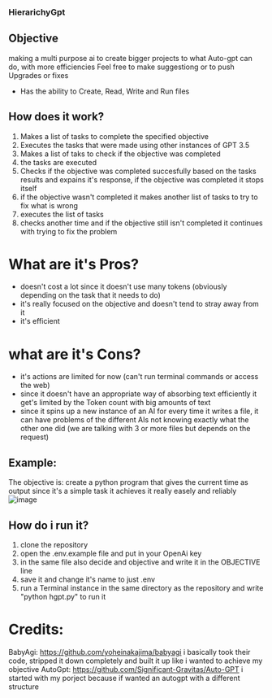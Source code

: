 ### HierarichyGpt

## Objective

making a multi purpose ai to create bigger projects to what Auto-gpt can do, with more efficiencies
Feel free to make suggestiong or to push Upgrades or fixes

- Has the ability to Create, Read, Write and Run files

## How does it work?
1. Makes a list of tasks to complete the specified objective
2. Executes the tasks that were made using other instances of GPT 3.5
3. Makes a list of taks to check if the objective was completed
4. the tasks are executed
5. Checks if the objective was completed succesfully based on the tasks results and expains it's response, if the objective was completed it stops itself
6. if the objective wasn't completed it makes another list of tasks to try to fix what is wrong
7. executes the list of tasks
8. checks another time and if the objective still isn't completed it continues with trying to fix the problem

# What are it's Pros?
- doesn't cost a lot since it doesn't use many tokens (obviously depending on the task that it needs to do)
- it's really focused on the objective and doesn't tend to stray away from it
- it's efficient
# what are it's Cons?
- it's actions are limited for now (can't run terminal commands or access the web)
- since it doesn't have an appropriate way of absorbing text efficiently it get's limited by the Token count with big amounts of text
- since it spins up a new instance of an AI for every time it writes a file, it can have problems of the different AIs not knowing exactly what the other one did (we are talking with 3 or more files but depends on the request)

## Example:

The objective is: create a python program that gives the current time as output
since it's a simple task it achieves it really easely and reliably
![image](https://user-images.githubusercontent.com/28029553/233624483-d468fab9-c3d2-4ca7-9bf0-db41d44168e7.png)

## How do i run it?
1. clone the repository
2. open the .env.example file and put in your OpenAi key 
3. in the same file also decide and objective and write it in the OBJECTIVE line
4. save it and change it's name to just .env
5. run a Terminal instance in the same directory as the repository and write "python hgpt.py" to run it

# Credits:

BabyAgi: https://github.com/yoheinakajima/babyagi i basically took their code, stripped it down completely and built it up like i wanted to achieve my objective
AutoGpt: https://github.com/Significant-Gravitas/Auto-GPT i started with my porject because if wanted an autogpt with a different structure
